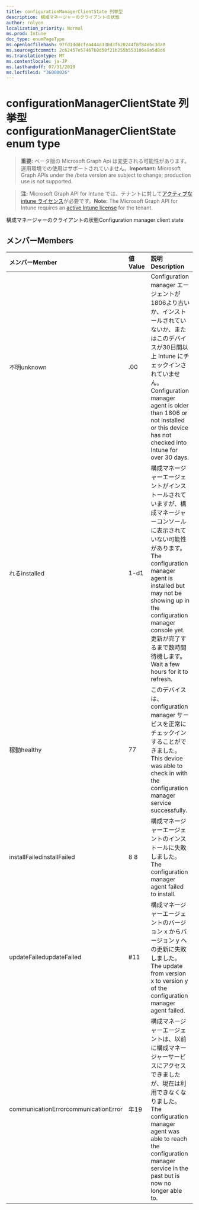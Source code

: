 ```yaml
---
title: configurationManagerClientState 列挙型
description: 構成マネージャーのクライアントの状態
author: rolyon
localization_priority: Normal
ms.prod: Intune
doc_type: enumPageType
ms.openlocfilehash: 97fd1dddcfea444d330d3f620244f8f84ebc3da0
ms.sourcegitcommit: 2c62457e57467b8d50f21b255b553106a9a5d8d6
ms.translationtype: MT
ms.contentlocale: ja-JP
ms.lasthandoff: 07/31/2019
ms.locfileid: "36000026"
---
```

# <a name="configurationmanagerclientstate-enum-type"></a><span data-ttu-id="7f74d-103">configurationManagerClientState 列挙型</span><span class="sxs-lookup"><span data-stu-id="7f74d-103">configurationManagerClientState enum type</span></span>

> <span data-ttu-id="7f74d-104">**重要:** ベータ版の Microsoft Graph Api は変更される可能性があります。運用環境での使用はサポートされていません。</span><span class="sxs-lookup"><span data-stu-id="7f74d-104">**Important:** Microsoft Graph APIs under the /beta version are subject to change; production use is not supported.</span></span>

> <span data-ttu-id="7f74d-105">**注:** Microsoft Graph API for Intune では、テナントに対して[アクティブな intune ライセンス](https://go.microsoft.com/fwlink/?linkid=839381)が必要です。</span><span class="sxs-lookup"><span data-stu-id="7f74d-105">**Note:** The Microsoft Graph API for Intune requires an [active Intune license](https://go.microsoft.com/fwlink/?linkid=839381) for the tenant.</span></span>

<span data-ttu-id="7f74d-106">構成マネージャーのクライアントの状態</span><span class="sxs-lookup"><span data-stu-id="7f74d-106">Configuration manager client state</span></span>

## <a name="members"></a><span data-ttu-id="7f74d-107">メンバー</span><span class="sxs-lookup"><span data-stu-id="7f74d-107">Members</span></span>
|<span data-ttu-id="7f74d-108">メンバー</span><span class="sxs-lookup"><span data-stu-id="7f74d-108">Member</span></span>|<span data-ttu-id="7f74d-109">値</span><span class="sxs-lookup"><span data-stu-id="7f74d-109">Value</span></span>|<span data-ttu-id="7f74d-110">説明</span><span class="sxs-lookup"><span data-stu-id="7f74d-110">Description</span></span>|
|:---|:---|:---|
|<span data-ttu-id="7f74d-111">不明</span><span class="sxs-lookup"><span data-stu-id="7f74d-111">unknown</span></span>|<span data-ttu-id="7f74d-112">.0</span><span class="sxs-lookup"><span data-stu-id="7f74d-112">0</span></span>|<span data-ttu-id="7f74d-113">Configuration manager エージェントが1806より古いか、インストールされていないか、またはこのデバイスが30日間以上 Intune にチェックインされていません。</span><span class="sxs-lookup"><span data-stu-id="7f74d-113">Configuration manager agent is older than 1806 or not installed or this device has not checked into Intune for over 30 days.</span></span>|
|<span data-ttu-id="7f74d-114">れる</span><span class="sxs-lookup"><span data-stu-id="7f74d-114">installed</span></span>|<span data-ttu-id="7f74d-115">1-d</span><span class="sxs-lookup"><span data-stu-id="7f74d-115">1</span></span>|<span data-ttu-id="7f74d-116">構成マネージャーエージェントがインストールされていますが、構成マネージャーコンソールに表示されていない可能性があります。</span><span class="sxs-lookup"><span data-stu-id="7f74d-116">The configuration manager agent is installed but may not be showing up in the configuration manager console yet.</span></span> <span data-ttu-id="7f74d-117">更新が完了するまで数時間待機します。</span><span class="sxs-lookup"><span data-stu-id="7f74d-117">Wait a few hours for it to refresh.</span></span>|
|<span data-ttu-id="7f74d-118">稼動</span><span class="sxs-lookup"><span data-stu-id="7f74d-118">healthy</span></span>|<span data-ttu-id="7f74d-119">7</span><span class="sxs-lookup"><span data-stu-id="7f74d-119">7</span></span>|<span data-ttu-id="7f74d-120">このデバイスは、configuration manager サービスを正常にチェックインすることができました。</span><span class="sxs-lookup"><span data-stu-id="7f74d-120">This device was able to check in with the configuration manager service successfully.</span></span>|
|<span data-ttu-id="7f74d-121">installFailed</span><span class="sxs-lookup"><span data-stu-id="7f74d-121">installFailed</span></span>|<span data-ttu-id="7f74d-122">8 </span><span class="sxs-lookup"><span data-stu-id="7f74d-122">8</span></span>|<span data-ttu-id="7f74d-123">構成マネージャーエージェントのインストールに失敗しました。</span><span class="sxs-lookup"><span data-stu-id="7f74d-123">The configuration manager agent failed to install.</span></span>|
|<span data-ttu-id="7f74d-124">updateFailed</span><span class="sxs-lookup"><span data-stu-id="7f74d-124">updateFailed</span></span>|<span data-ttu-id="7f74d-125">#</span><span class="sxs-lookup"><span data-stu-id="7f74d-125">11</span></span>|<span data-ttu-id="7f74d-126">構成マネージャーエージェントのバージョン x からバージョン y への更新に失敗しました。</span><span class="sxs-lookup"><span data-stu-id="7f74d-126">The update from version x to version y of the configuration manager agent failed.</span></span> |
|<span data-ttu-id="7f74d-127">communicationError</span><span class="sxs-lookup"><span data-stu-id="7f74d-127">communicationError</span></span>|<span data-ttu-id="7f74d-128">年</span><span class="sxs-lookup"><span data-stu-id="7f74d-128">19</span></span>|<span data-ttu-id="7f74d-129">構成マネージャーエージェントは、以前に構成マネージャーサービスにアクセスできましたが、現在は利用できなくなりました。</span><span class="sxs-lookup"><span data-stu-id="7f74d-129">The configuration manager agent was able to reach the configuration manager service in the past but is now no longer able to.</span></span> |





